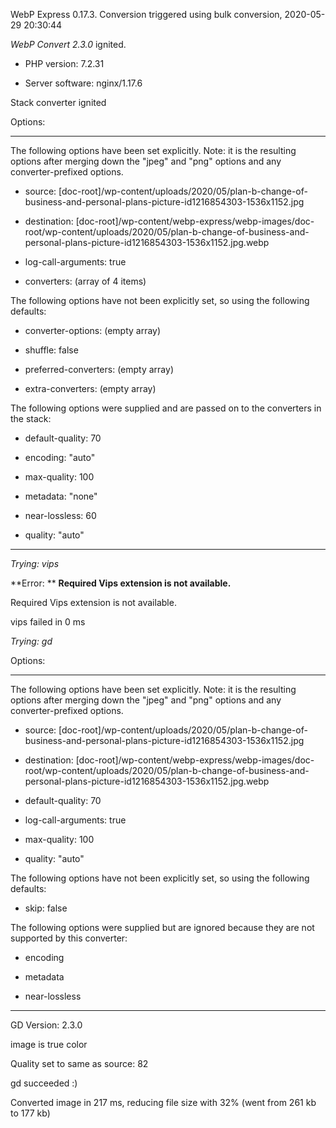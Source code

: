 WebP Express 0.17.3. Conversion triggered using bulk conversion, 2020-05-29 20:30:44

*WebP Convert 2.3.0*  ignited.
- PHP version: 7.2.31
- Server software: nginx/1.17.6

Stack converter ignited

Options:
------------
The following options have been set explicitly. Note: it is the resulting options after merging down the "jpeg" and "png" options and any converter-prefixed options.
- source: [doc-root]/wp-content/uploads/2020/05/plan-b-change-of-business-and-personal-plans-picture-id1216854303-1536x1152.jpg
- destination: [doc-root]/wp-content/webp-express/webp-images/doc-root/wp-content/uploads/2020/05/plan-b-change-of-business-and-personal-plans-picture-id1216854303-1536x1152.jpg.webp
- log-call-arguments: true
- converters: (array of 4 items)

The following options have not been explicitly set, so using the following defaults:
- converter-options: (empty array)
- shuffle: false
- preferred-converters: (empty array)
- extra-converters: (empty array)

The following options were supplied and are passed on to the converters in the stack:
- default-quality: 70
- encoding: "auto"
- max-quality: 100
- metadata: "none"
- near-lossless: 60
- quality: "auto"
------------


*Trying: vips* 

**Error: ** **Required Vips extension is not available.** 
Required Vips extension is not available.
vips failed in 0 ms

*Trying: gd* 

Options:
------------
The following options have been set explicitly. Note: it is the resulting options after merging down the "jpeg" and "png" options and any converter-prefixed options.
- source: [doc-root]/wp-content/uploads/2020/05/plan-b-change-of-business-and-personal-plans-picture-id1216854303-1536x1152.jpg
- destination: [doc-root]/wp-content/webp-express/webp-images/doc-root/wp-content/uploads/2020/05/plan-b-change-of-business-and-personal-plans-picture-id1216854303-1536x1152.jpg.webp
- default-quality: 70
- log-call-arguments: true
- max-quality: 100
- quality: "auto"

The following options have not been explicitly set, so using the following defaults:
- skip: false

The following options were supplied but are ignored because they are not supported by this converter:
- encoding
- metadata
- near-lossless
------------

GD Version: 2.3.0
image is true color
Quality set to same as source: 82
gd succeeded :)

Converted image in 217 ms, reducing file size with 32% (went from 261 kb to 177 kb)

